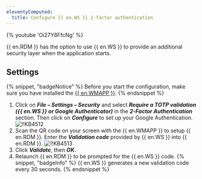 ```yaml
---
eleventyComputed:
  title: Configure {{ en.WS }} 2-factor authentication
---
```

{% youtube 'Oi27Y8FfcNg' %}

{{ en.RDM }} has the option to use {{ en.WS }} to provide an additional security layer when the application starts.

## Settings

{% snippet, "badgeNotice" %}
Before you start the configuration, make sure you have installed the [{{ en.WMAPP  }}](https://devolutions.net/authenticator).
{% endsnippet %}

1. Click on ***File – Settings – Security*** and select ***Require a TOTP validation ({{ en.WS }} or Google Authenticator)*** in the ***2-Factor Authentication*** section. Then click on ***Configure*** to set up your Google Authentication.
![!!KB4512](https://cdnweb.devolutions.net/docs/docs_en_kb_KB4512.png)
1. Scan the QR code on your screen with the {{ en.WMAPP }} to setup {{ en.RDM }}. Enter the ***Validation code*** provided by {{ en.WS }} into {{ en.RDM }}.
![!!KB4513](https://cdnweb.devolutions.net/docs/docs_en_kb_KB4513.png)
1. Click ***Validate***, then ***OK***.
1. Relaunch {{ en.RDM }} to be prompted for the {{ en.WS }} code.
{% snippet, "badgeInfo" %}
{{ en.WS }} generates a new validation code every 30 seconds.
{% endsnippet %}
